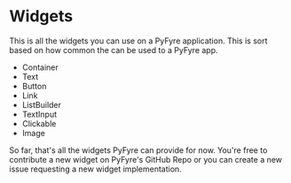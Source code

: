 # Widgets

This is all the widgets you can use on a PyFyre application. This is sort based on how common the can be used to a PyFyre app.

* Container
* Text
* Button
* Link
* ListBuilder
* TextInput
* Clickable
* Image

So far, that's all the widgets PyFyre can provide for now. You're free to contribute a new widget on PyFyre's GitHub Repo or you can create a new issue requesting a new widget implementation.
